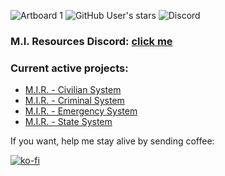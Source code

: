 ![Artboard 1](https://github.com/MesaIndigo/.github/assets/116332087/54b207d4-f5ce-4c16-a893-d1d4ec59d70d)
![GitHub User's stars](https://img.shields.io/github/stars/MesaIndigo)
![Discord](https://img.shields.io/discord/1122739697316278282?label=Number%20of%20Active%20Raccoons&color=A600FF)




### M.I. Resources Discord: [click me](https://discord.gg/XwhBUGErxY)

### Current active projects:
* [M.I.R. - Civilian System](https://github.com/orgs/MesaIndigo/projects/1/views/1)
* [M.I.R. - Criminal System](https://github.com/orgs/MesaIndigo/projects/2/views/1)
* [M.I.R. - Emergency System](https://github.com/orgs/MesaIndigo/projects/3/views/1)
* [M.I.R. - State System](https://github.com/orgs/MesaIndigo/projects/4/views/1)


If you want, help me stay alive by sending coffee:

[![ko-fi](https://ko-fi.com/img/githubbutton_sm.svg)](https://ko-fi.com/S6S5IBXL6)


